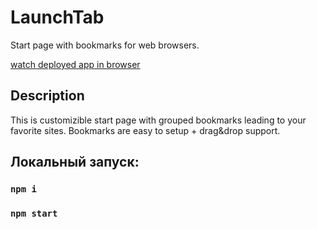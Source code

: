 # LaunchTab

Start page with bookmarks for web browsers.

[watch deployed app in browser](https://launchtab.app/)

## Description

This is customizible start page with grouped bookmarks leading to your favorite sites.
Bookmarks are easy to setup + drag&drop support.

## Локальный запуск:

### `npm i`

### `npm start`
